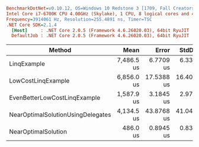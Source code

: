 ``` ini

BenchmarkDotNet=v0.10.12, OS=Windows 10 Redstone 3 [1709, Fall Creators Update] (10.0.16299.192)
Intel Core i7-6700K CPU 4.00GHz (Skylake), 1 CPU, 8 logical cores and 4 physical cores
Frequency=3914061 Hz, Resolution=255.4891 ns, Timer=TSC
.NET Core SDK=2.1.4
  [Host]     : .NET Core 2.0.5 (Framework 4.6.26020.03), 64bit RyuJIT
  DefaultJob : .NET Core 2.0.5 (Framework 4.6.26020.03), 64bit RyuJIT


```
|                            Method |       Mean |      Error |     StdDev |    Gen 0 | Allocated |
|---------------------------------- |-----------:|-----------:|-----------:|---------:|----------:|
|                       LinqExample | 7,486.5 us |  6.7709 us |  6.3335 us | 109.3750 |  480000 B |
|                LowCostLinqExample | 6,856.0 us | 17.5388 us | 16.4058 us |        - |       0 B |
|      EvenBetterLowCostLinqExample | 1,587.9 us |  3.1845 us |  2.9787 us |        - |       0 B |
| NearOptimalSolutionUsingDelegates | 4,134.5 us | 43.8768 us | 41.0424 us |        - |       0 B |
|               NearOptimalSolution |   486.0 us |  0.8945 us |  0.8368 us |        - |       0 B |
